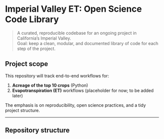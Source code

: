 # Imperial Valley ET: Open Science Code Library

> A curated, reproducible codebase for an ongoing project in California’s Imperial Valley.  
> Goal: keep a clean, modular, and documented library of code for each step of the project.

## Project scope

This repository will track end-to-end workflows for:
1. **Acreage of the top 10 crops** (Python)
2. **Evapotranspiration (ET)** workflows (placeholder
 for now; to be added later)

The emphasis is on reproducibility, open science practices, and a tidy project structure.

---

## Repository structure


